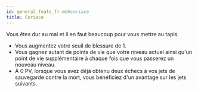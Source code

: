 ```yaml
---
id: general_feats_fr.md#coriace
title: Coriace
---
```


Vous êtes dur au mal et il en faut beaucoup pour vous mettre au tapis.

* Vous augmentez votre seuil de blessure de 1.
* Vous gagnez autant de points de vie que votre niveau actuel ainsi qu'un point de vie supplémentaire à chaque fois que vous passerez un nouveau niveau.
* À 0 PV, lorsque vous avez déjà obtenu deux échecs à vos jets de sauvegarde contre la mort, vous bénéficiez d'un avantage sur les jets suivants.

